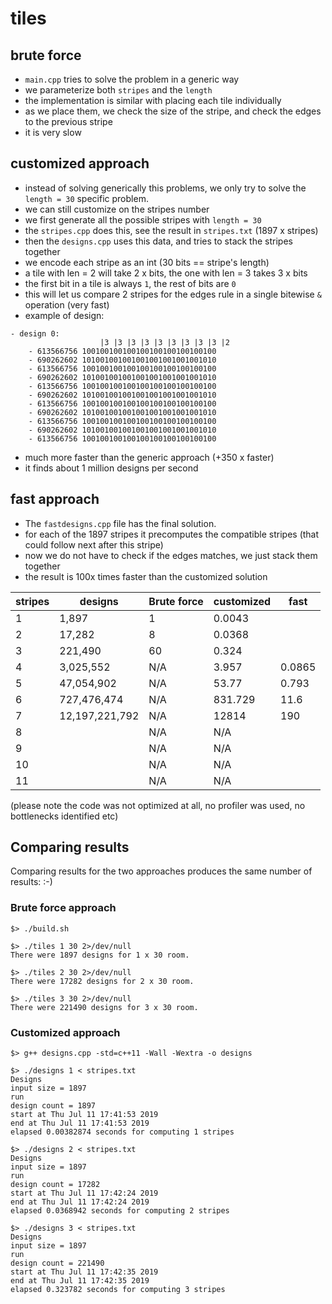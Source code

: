# tiles


## brute force
* ```main.cpp``` tries to solve the problem in a generic way
* we parameterize both ```stripes``` and the ```length```
* the implementation is similar with placing each tile individually
* as we place them, we check the size of the stripe, and check the edges to the previous stripe
* it is very slow

## customized approach
* instead of solving generically this problems, we only try to solve the ```length = 30``` specific problem.
* we can still customize on the stripes number
* we first generate all the possible stripes with ```length = 30```
* the ```stripes.cpp``` does this, see the result in ```stripes.txt``` (1897 x stripes)
* then the ```designs.cpp``` uses this data, and tries to stack the stripes together
* we encode each stripe as an int (30 bits == stripe's length)
* a tile with len = 2 will take 2 x bits, the one with len = 3 takes 3 x bits
* the first bit in a tile is always ```1```, the rest of bits are ```0```
* this will let us compare 2 stripes for the edges rule in a single bitewise ```&``` operation (very fast)
* example of design:
```
- design 0:
                    |3 |3 |3 |3 |3 |3 |3 |3 |3 |2
	- 613566756 100100100100100100100100100100
	- 690262602 101001001001001001001001001010
	- 613566756 100100100100100100100100100100
	- 690262602 101001001001001001001001001010
	- 613566756 100100100100100100100100100100
	- 690262602 101001001001001001001001001010
	- 613566756 100100100100100100100100100100
	- 690262602 101001001001001001001001001010
	- 613566756 100100100100100100100100100100
	- 690262602 101001001001001001001001001010
	- 613566756 100100100100100100100100100100
```
* much more faster than the generic approach (+350 x faster)
* it finds about 1 million designs per second

## fast approach

 
* The ```fastdesigns.cpp``` file has the final solution.
* for each of the 1897 stripes it precomputes the compatible stripes (that could follow next after this stripe) 
* now we do not have to check if the edges matches, we just stack them together
* the result is 100x times faster than the customized solution

stripes	| designs | 	Brute force    	| customized | fast
------- | --------|------------|---------|----
1 	    |  1,897  | 1 |	 0.0043	 |
2 	    |  17,282 | 8|	0.0368  |
3 	    |  221,490 | 60 |   0.324  | 
4 	    |  3,025,552 	|  N/A | 3.957 | 0.0865
5 	    |  47,054,902 | N/A | 53.77  | 0.793
6 	    |  727,476,474 | N/A | 831.729	 | 11.6
7 	    | 12,197,221,792 |  N/A |   12814   | 190
8 	    | 		       	|     N/A | N/A  |
9 	    | 		       	|     N/A | N/A  |
10 	    | 		       	|     N/A | N/A  |
11 	    | 		       	|     N/A | N/A  |

(please note the code was not optimized at all, no profiler was used, no bottlenecks identified etc)

## Comparing results

Comparing results for the two approaches produces the same number of results: :-)
### Brute force approach
```
$> ./build.sh

$> ./tiles 1 30 2>/dev/null
There were 1897 designs for 1 x 30 room.

$> ./tiles 2 30 2>/dev/null
There were 17282 designs for 2 x 30 room.

$> ./tiles 3 30 2>/dev/null
There were 221490 designs for 3 x 30 room.
```
### Customized approach
```
$> g++ designs.cpp -std=c++11 -Wall -Wextra -o designs

$> ./designs 1 < stripes.txt
Designs
input size = 1897
run
design count = 1897
start at Thu Jul 11 17:41:53 2019
end at Thu Jul 11 17:41:53 2019
elapsed 0.00382874 seconds for computing 1 stripes

$> ./designs 2 < stripes.txt
Designs
input size = 1897
run
design count = 17282
start at Thu Jul 11 17:42:24 2019
end at Thu Jul 11 17:42:24 2019
elapsed 0.0368942 seconds for computing 2 stripes

$> ./designs 3 < stripes.txt
Designs
input size = 1897
run
design count = 221490
start at Thu Jul 11 17:42:35 2019
end at Thu Jul 11 17:42:35 2019
elapsed 0.323782 seconds for computing 3 stripes
```






